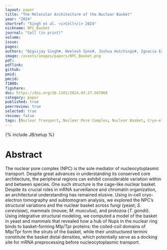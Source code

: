 ```yaml
---
layout: paper
title: "The Molecular Architecture of the Nuclear Basket"
year: "2024"
shortref: "Singh et al. <i>Cell</i> 2024"
nickname: NPC_Basket
journal: "Cell (in print)"
volume: 
issue: 
pages: 
authors: "Digvijay Singh#, Neelesh Soni#, Joshua Hutchings#, Ignacia Echeverria, Farhaz Shaikh, Madeleine Duquette, Sergey Suslov, Zhixun Li, Trevor van Eeuwen, Kelly Molloy, Yi Shi, Junjie Wang, Qiang Guo, Brian T. Chait, Javier Fernandez-Martinez, Michael P. Rout, Andrej Sali, Elizabeth Villa"
image: /assets/images/papers/NPC_Basket.png
pdf: 
pdflink: 
github: 
pmid: 
pmcid: 
f1000: 
figshare: 
doi: https://doi.org/10.1101/2024.03.27.587068
category: paper
published: true
peerreview: true
selected: true
review: false
tags: [Nuclear Transport, Nuclear Pore Complex, Nuclear Basket, Cryo-electron tomography, mRNA transport, nucleocytoplasmic transport, cryo-focused ion beam milling, Integrative Modeling, Chromatin Organization, Subtomogram Analysis]
---
```

{% include JB/setup %}

# Abstract 
The nuclear pore complex (NPC) is the sole mediator of nucleocytoplasmic transport. Despite great advances in understanding its conserved core architecture, the peripheral regions can exhibit considerable variation within and between species. One such structure is the cage-like nuclear basket. Despite its crucial roles in mRNA surveillance and chromatin organization, an architectural understanding has remained elusive. Using in-cell cryo-electron tomography and subtomogram analysis, we explored the NPC’s structural variations and the nuclear basket across fungi (yeast; *S. cerevisiae*), mammals (mouse; *M. musculus*), and protozoa (*T. gondii*). Using integrative structural modeling, we computed a model of the basket in yeast and mammals that revealed how a hub of Nups in the nuclear ring binds to basket-forming Mlp/Tpr proteins: the coiled-coil domains of Mlp/Tpr form the struts of the basket, while their unstructured termini constitute the basket distal densities, which potentially serve as a docking site for mRNA preprocessing before nucleocytoplasmic transport.
